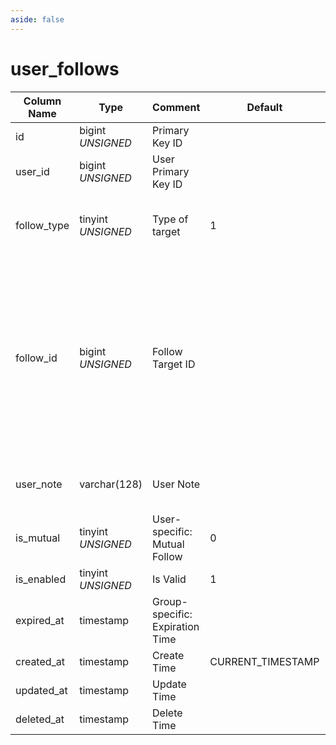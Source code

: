 ```yaml
---
aside: false
---
```


# user_follows

| Column Name | Type | Comment | Default | Null | Remark |
| --- | --- | --- | --- | --- | --- |
| id | bigint *UNSIGNED* | Primary Key ID |  | NO | Auto Increment |
| user_id | bigint *UNSIGNED* | User Primary Key ID |  | NO | Related field [users->id](users.md) |
| follow_type | tinyint *UNSIGNED* | Type of target | 1 | NO | 1.User / 2.Group / 3.Hashtag / 4.Post / 5.Comment |
| follow_id | bigint *UNSIGNED* | Follow Target ID |  | NO | 1.Related field `users->id`<br>2.Related field `groups->id`<br>3.Related field `hashtags->id`<br>4.Related field `posts->id`<br>5.Related field `comments->id` |
| user_note | varchar(128) | User Note |  | YES | Note on the followed object by the user |
| is_mutual | tinyint *UNSIGNED* | User-specific: Mutual Follow | 0 | NO | 0.No / 1.Yes |
| is_enabled | tinyint *UNSIGNED* | Is Valid | 1 | NO | 0.Invalid / 1.Valid |
| expired_at | timestamp | Group-specific: Expiration Time |  | YES |  |
| created_at | timestamp | Create Time | CURRENT_TIMESTAMP | NO |  |
| updated_at | timestamp | Update Time |  | YES |  |
| deleted_at | timestamp | Delete Time |  | YES |  |